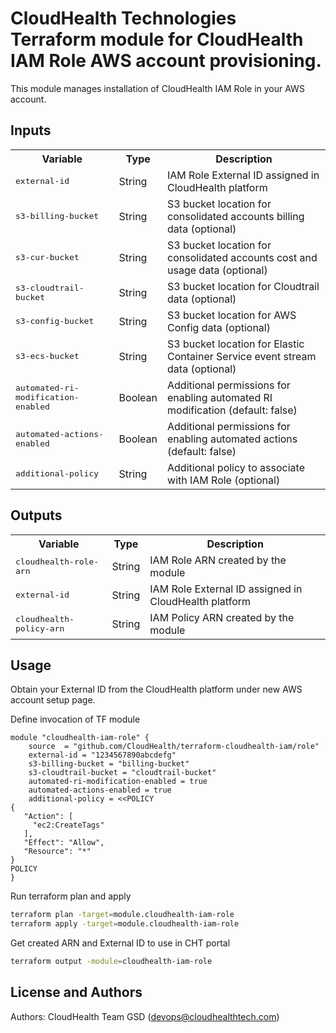 CloudHealth Technologies Terraform module for CloudHealth IAM Role AWS account provisioning.
==================
This module manages installation of CloudHealth IAM Role in your AWS account.


Inputs
----------
<table>
  <tr>
    <th>Variable</th>
    <th>Type</th>
    <th>Description</th>
  </tr>
  <tr>
    <td><tt>external-id</tt></td>
    <td>String</td>
    <td>IAM Role External ID assigned in CloudHealth platform</td>
  </tr>
  <tr>
    <td><tt>s3-billing-bucket</tt></td>
    <td>String</td>
    <td>S3 bucket location for consolidated accounts billing data (optional)</td>
  </tr>
  <tr>
    <td><tt>s3-cur-bucket</tt></td>
    <td>String</td>
    <td>S3 bucket location for consolidated accounts cost and usage data (optional)</td>
  </tr>
  <tr>
    <td><tt>s3-cloudtrail-bucket</tt></td>
    <td>String</td>
    <td>S3 bucket location for Cloudtrail data (optional)</td>
  </tr>
  <tr>
    <td><tt>s3-config-bucket</tt></td>
    <td>String</td>
    <td>S3 bucket location for AWS Config data (optional)</td>
  </tr>
  <tr>
    <td><tt>s3-ecs-bucket</tt></td>
    <td>String</td>
    <td>S3 bucket location for Elastic Container Service event stream data (optional)</td>
  </tr>
  <tr>
    <td><tt>automated-ri-modification-enabled</tt></td>
    <td>Boolean</td>
    <td>Additional permissions for enabling automated RI modification (default: false)</td>
  </tr>
  <tr>
    <td><tt>automated-actions-enabled</tt></td>
    <td>Boolean</td>
    <td>Additional permissions for enabling automated actions (default: false)</td>
  </tr>
  <tr>
    <td><tt>additional-policy</tt></td>
    <td>String</td>
    <td>Additional policy to associate with IAM Role (optional)</td>
  </tr>
</table>

Outputs
----------
<table>
  <tr>
    <th>Variable</th>
    <th>Type</th>
    <th>Description</th>
  </tr>
  <tr>
    <td><tt>cloudhealth-role-arn</tt></td>
    <td>String</td>
    <td>IAM Role ARN created by the module</td>
  </tr>
  <tr>
    <td><tt>external-id</tt></td>
    <td>String</td>
    <td>IAM Role External ID assigned in CloudHealth platform</td>
  </tr>
  <tr>
    <td><tt>cloudhealth-policy-arn</tt></td>
    <td>String</td>
    <td>IAM Policy ARN created by the module</td>
  </tr>
</table>

Usage
-----
Obtain your External ID from the CloudHealth platform under new AWS account setup page.

Define invocation of TF module

```
module "cloudhealth-iam-role" {
    source  = "github.com/CloudHealth/terraform-cloudhealth-iam/role"
    external-id = "1234567890abcdefg"
    s3-billing-bucket = "billing-bucket"
    s3-cloudtrail-bucket = "cloudtrail-bucket"
    automated-ri-modification-enabled = true
    automated-actions-enabled = true
    additional-policy = <<POLICY
{
   "Action": [
     "ec2:CreateTags"
   ],
   "Effect": "Allow",
   "Resource": "*"
}
POLICY
}
```

Run terraform plan and apply
```bash
terraform plan -target=module.cloudhealth-iam-role
terraform apply -target=module.cloudhealth-iam-role
```

Get created ARN and External ID to use in CHT portal
```bash
terraform output -module=cloudhealth-iam-role
```


License and Authors
-------------------
Authors: CloudHealth Team GSD (devops@cloudhealthtech.com)
